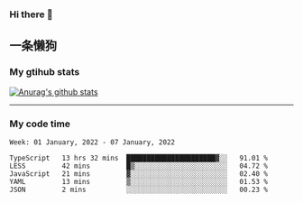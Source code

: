 ### Hi there 👋

## 一条懒狗
<!--
**kiss-me-quickly/kiss-me-quickly** is a ✨ _special_ ✨ repository because its `README.md` (this file) appears on your GitHub profile.

Here are some ideas to get you started:

- 🔭 I’m currently working on ...
- 🌱 I’m currently learning ...
- 👯 I’m looking to collaborate on ...
- 🤔 I’m looking for help with ...
- 💬 Ask me about ...
- 📫 How to reach me: ...
- 😄 Pronouns: ...
- ⚡ Fun fact: ...
-->


### My gtihub stats

[![Anurag's github stats](https://github-readme-stats.vercel.app/api?username=kiss-me-quickly)](https://github.com/anuraghazra/github-readme-stats)

***

### My code time

<!--START_SECTION:waka-->
```text
Week: 01 January, 2022 - 07 January, 2022

TypeScript   13 hrs 32 mins  ██████████████████████▓░░   91.01 % 
LESS         42 mins         █▒░░░░░░░░░░░░░░░░░░░░░░░   04.72 % 
JavaScript   21 mins         ▓░░░░░░░░░░░░░░░░░░░░░░░░   02.40 % 
YAML         13 mins         ▒░░░░░░░░░░░░░░░░░░░░░░░░   01.53 % 
JSON         2 mins          ░░░░░░░░░░░░░░░░░░░░░░░░░   00.23 % 
```
<!--END_SECTION:waka-->
